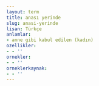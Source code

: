 ```yaml
---
layout: term
title: anası yerinde
slug: anasi-yerinde
lisan: Türkçe
anlamlar:
- anne gibi kabul edilen (kadın)
ozellikler:
- - ''
ornekler:
- - ''
orneklerkaynak:
- - ''
---
```

